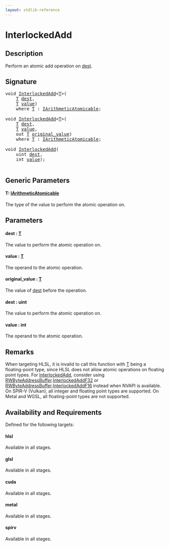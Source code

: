```yaml
---
layout: stdlib-reference
---
```


# InterlockedAdd

## Description

Perform an atomic add operation on <span class='code'><a href="interlockedadd-0b.md#decl-dest" class="code_param">dest</a></span>.



## Signature 

<pre>
<span class="code_keyword">void</span> <a href="interlockedadd-0b.md">InterlockedAdd</a>&lt;<a href="interlockedadd-0b.md#typeparam-T" class="code_type">T</a>&gt;(
    <a href="interlockedadd-0b.md#typeparam-T" class="code_type">T</a> <a href="interlockedadd-0b.md#decl-dest" class="code_param">dest</a>,
    <a href="interlockedadd-0b.md#typeparam-T" class="code_type">T</a> <a href="interlockedadd-0b.md#decl-value" class="code_param">value</a>)
    <span class='code_keyword'>where</span> <a href="interlockedadd-0b.md#typeparam-T" class="code_type">T</a> : <a href="../interfaces/iarithmeticatomicable-01b/index.md" class="code_type">IArithmeticAtomicable</a>;

<span class="code_keyword">void</span> <a href="interlockedadd-0b.md">InterlockedAdd</a>&lt;<a href="interlockedadd-0b.md#typeparam-T" class="code_type">T</a>&gt;(
    <a href="interlockedadd-0b.md#typeparam-T" class="code_type">T</a> <a href="interlockedadd-0b.md#decl-dest" class="code_param">dest</a>,
    <a href="interlockedadd-0b.md#typeparam-T" class="code_type">T</a> <a href="interlockedadd-0b.md#decl-value" class="code_param">value</a>,
    <span class="code_keyword">out</span> <a href="interlockedadd-0b.md#typeparam-T" class="code_type">T</a> <a href="interlockedadd-0b.md#decl-original_value" class="code_param">original_value</a>)
    <span class='code_keyword'>where</span> <a href="interlockedadd-0b.md#typeparam-T" class="code_type">T</a> : <a href="../interfaces/iarithmeticatomicable-01b/index.md" class="code_type">IArithmeticAtomicable</a>;

<span class="code_keyword">void</span> <a href="interlockedadd-0b.md">InterlockedAdd</a>(
    <span class="code_keyword">uint</span> <a href="interlockedadd-0b.md#decl-dest" class="code_param">dest</a>,
    <span class="code_keyword">int</span> <a href="interlockedadd-0b.md#decl-value" class="code_param">value</a>);

</pre>

## Generic Parameters

####  <a id="typeparam-T"></a>T: [IArithmeticAtomicable](../interfaces/iarithmeticatomicable-01b/index.md)
The type of the value to perform the atomic operation on.


## Parameters

####  <a id="decl-dest"></a>dest  : [T](interlockedadd-0b.md#typeparam-T)
The value to perform the atomic operation on.

####  <a id="decl-value"></a>value  : [T](interlockedadd-0b.md#typeparam-T)
The operand to the atomic operation.

####  <a id="decl-original_value"></a>original\_value  : [T](interlockedadd-0b.md#typeparam-T)
The value of <span class='code'><a href="interlockedadd-0b.md#decl-dest" class="code_param">dest</a></span> before the operation.

####  <a id="decl-dest"></a>dest  : uint
The value to perform the atomic operation on.

####  <a id="decl-value"></a>value  : int
The operand to the atomic operation.


## Remarks
When targeting HLSL, it is invalid to call this function with <span class='code'><a href="interlockedadd-0b.md#typeparam-T" class="code_type">T</a></span> being a floating-point type, since
HLSL does not allow atomic operations on floating point types. For <span class='code'><a href="interlockedadd-0b.md">InterlockedAdd</a></span>, consider using
<span class='code'><a href="../types/rwbyteaddressbuffer-0126d/index.md" class="code_type">RWByteAddressBuffer</a>.<a href="../types/rwbyteaddressbuffer-0126d/interlockedaddf32-0be.md">InterlockedAddF32</a></span> or <span class='code'><a href="../types/rwbyteaddressbuffer-0126d/index.md" class="code_type">RWByteAddressBuffer</a>.<a href="../types/rwbyteaddressbuffer-0126d/interlockedaddf16-0be.md">InterlockedAddF16</a></span> instead when NVAPI is available.
On SPIR-V (Vulkan), all integer and floating point types are supported.
On Metal and WGSL, all floating-point types are not supported.


## Availability and Requirements

Defined for the following targets:

#### hlsl
Available in all stages.

#### glsl
Available in all stages.

#### cuda
Available in all stages.

#### metal
Available in all stages.

#### spirv
Available in all stages.




<script>
// Fix .md links to .html when on ReadTheDocs
if (window.location.hostname.includes('readthedocs') || 
    window.location.hostname.includes('rtfd.io')) {
  document.addEventListener('DOMContentLoaded', function() {
    const links = document.querySelectorAll('a');
    links.forEach(link => {
      if (link.getAttribute('href') && link.getAttribute('href').endsWith('.md')) {
        link.href = link.href.replace(/\.md($|#|\?)/, '.html$1');
      }
    });
  });
}
</script>
